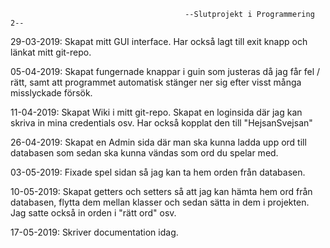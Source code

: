                                            --Slutprojekt i Programmering 2--

29-03-2019: Skapat mitt GUI interface. Har också lagt till exit knapp och länkat mitt git-repo.

05-04-2019: Skapat fungernade knappar i guin som justeras då jag får fel / rätt,
 samt att programmet automatisk stänger ner sig efter visst många misslyckade försök.

11-04-2019: Skapat Wiki i mitt git-repo. Skapat en loginsida där jag kan skriva in mina credentials osv. Har också kopplat den till "HejsanSvejsan"

26-04-2019: Skapat en Admin sida där man ska kunna ladda upp ord till databasen som sedan ska kunna vändas som ord du spelar med. 

03-05-2019: Fixade spel sidan så jag kan ta hem orden från databasen.

10-05-2019: Skapat getters och setters så att jag kan hämta hem ord från databasen, flytta dem mellan klasser och sedan sätta in dem i projekten.
Jag satte också in orden i "rätt ord" osv.

17-05-2019: Skriver documentation idag.